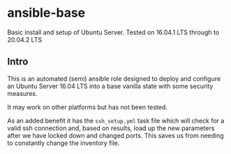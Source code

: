 # ansible-base

Basic install and setup of Ubuntu Server. Tested on 16.04.1 LTS through to 20.04.2 LTS

## Intro

This is an automated (semi) ansible role designed to deploy and configure an
Ubuntu Server 16.04 LTS into a base vanilla state with some security measures.

It may work on other platforms but has not been tested.

As an added benefit it has the `ssh_setup.yml` task file which will check for
a valid ssh connection and, based on results, load up the new parameters after
we have locked down and changed ports. This saves us from needing to constantly
change the inventory file.
